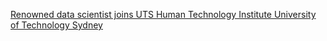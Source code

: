 [Renowned data scientist joins UTS Human Technology Institute   University of Technology Sydney ](https://qi.tc/qi/9424)